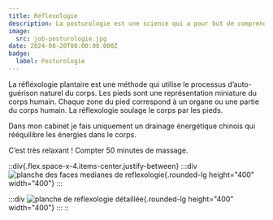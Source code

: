 ```yaml
---
title: Réflexologie
description: La posturologie est une science qui a pour but de comprendre et de traiter les douleurs liées à un problème de stabilité.
image:
  src: job-posturologie.jpg
date: 2024-08-20T00:00:00.000Z
badge:
  label: Posturologie
---
```


La réfléxologie plantaire est une méthode qui utilise le processus d’auto- guérison naturel du corps. Les pieds sont une représentation miniature du corps humain. Chaque zone du pied correspond à un organe ou une partie du corps humain. La réflexologie soulage le corps par les pieds.

Dans mon cabinet je fais uniquement un drainage énergétique chinois qui rééquilibre les énergies dans le corps.

C’est très relaxant ! Compter 50 minutes de massage.

::div{.flex.space-x-4.items-center.justify-between}
  :::div
  ![planche des faces medianes de reflexologie](/reflexologie_face_mediane.jpg){.rounded-lg height="400" width="400"}
  :::

  :::div
  ![planche de reflexologie détaillée](/reflexologie_planche.jpg){.rounded-lg height="400" width="400"}
  :::
::
